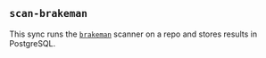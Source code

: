 ## `scan-brakeman`

This sync runs the [`brakeman`](https://github.com/presidentbeef/brakeman) scanner on a repo and stores results in PostgreSQL.
